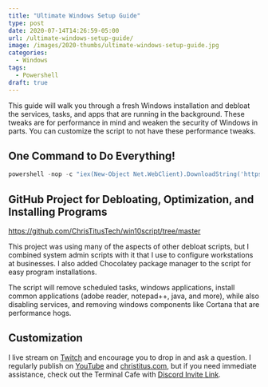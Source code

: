 ```yaml
---
title: "Ultimate Windows Setup Guide"
type: post
date: 2020-07-14T14:26:59-05:00
url: /ultimate-windows-setup-guide/
image: /images/2020-thumbs/ultimate-windows-setup-guide.jpg
categories:
  - Windows
tags:
  - Powershell
draft: true
---
```

 This guide will walk you through a fresh Windows installation and debloat the services, tasks, and apps that are running in the background. These tweaks are for performance in mind and weaken the security of Windows in parts. You can customize the script to not have these performance tweaks.
<!--more-->

## One Command to Do Everything!

```powershell
powershell -nop -c "iex(New-Object Net.WebClient).DownloadString('https://git.io/JJ8Wh')"
```

## GitHub Project for Debloating, Optimization, and Installing Programs

<https://github.com/ChrisTitusTech/win10script/tree/master>

This project was using many of the aspects of other debloat scripts, but I combined system admin scripts with it that I use to configure workstations at businesses. I also added Chocolatey package manager to the script for easy program installations. 

The script will remove scheduled tasks, windows applications, install common applications (adobe reader, notepad++, java, and more), while also disabling services, and removing windows components like Cortana that are performance hogs. 

## Customization



I live stream on [Twitch][1] and encourage you to drop in and ask a question. I regularly publish on [YouTube][2] and [christitus.com][3], but if you need immediate assistance, check out the Terminal Cafe with [Discord Invite Link][4].

 [1]: https://twitch.tv/christitustech
 [2]: https://www.youtube.com/c/ChrisTitusTech
 [3]: https://www.christitus.com/
 [4]: https://www.christitus.com/discord
